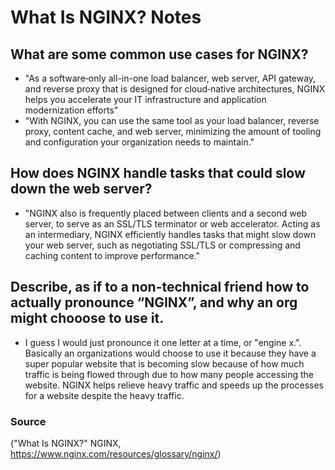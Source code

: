 # What Is NGINX? Notes

## What are some common use cases for NGINX?
- "As a software‑only all-in-one load balancer, web server, API gateway, and reverse proxy that is designed for cloud‑native architectures, NGINX helps you accelerate your IT infrastructure and application modernization efforts"
- "With NGINX, you can use the same tool as your load balancer, reverse proxy, content cache, and web server, minimizing the amount of tooling and configuration your organization needs to maintain."
## How does NGINX handle tasks that could slow down the web server?
- "NGINX also is frequently placed between clients and a second web server, to serve as an SSL/TLS terminator or web accelerator. Acting as an intermediary, NGINX efficiently handles tasks that might slow down your web server, such as negotiating SSL/TLS or compressing and caching content to improve performance."

## Describe, as if to a non-technical friend how to actually pronounce “NGINX”, and why an org might chooose to use it.
- I guess I would just pronounce it one letter at a time, or "engine x.". Basically an organizations would choose to use it because they have a super popular website that is becoming slow because of how much traffic is being flowed through due to how many people accessing the website. NGINX helps relieve heavy traffic and speeds up the processes for a website despite the heavy traffic.


### Source
("What Is NGINX?" NGINX, https://www.nginx.com/resources/glossary/nginx/)
